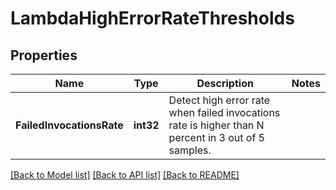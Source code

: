 # LambdaHighErrorRateThresholds

## Properties
Name | Type | Description | Notes
------------ | ------------- | ------------- | -------------
**FailedInvocationsRate** | **int32** | Detect high error rate when failed invocations rate is higher than N percent in 3 out of 5 samples. | 

[[Back to Model list]](../README.md#documentation-for-models) [[Back to API list]](../README.md#documentation-for-api-endpoints) [[Back to README]](../README.md)


